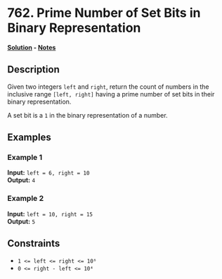 # 762. Prime Number of Set Bits in Binary Representation

**[Solution](./solution.c) - [Notes](./notes.md)**

## Description
Given two integers `left` and `right`, return the count of numbers in the inclusive range `[left, right]` having a prime number of set bits in their binary representation.

A set bit is a `1` in the binary representation of a number.

## Examples

### Example 1
**Input:** `left = 6, right = 10`  
**Output:** `4`

### Example 2
**Input:** `left = 10, right = 15`  
**Output:** `5`

## Constraints
- `1 <= left <= right <= 10⁶`
- `0 <= right - left <= 10⁴`
